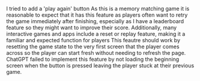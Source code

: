 I tried to add a 'play again' button 
As this is a memory matching game it is reasonable to expect that it has this feature as players often want to retry the game immediately after finishing, especially as I have a leaderboard feature so they might want to improve their score. Additionally, many interactive games and apps include a reset or replay feature, making it a familiar and expected function for players
This feautre should work by resetting the game state to the very first screen that the player comes across so the player can start fresh without needing to refresh the page. 
ChatGPT failed to implement this feature by not loading the beginning screen when the button is pressed leaving the player stuck at their previous game. 